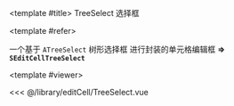 <CodeRunner>
  
<template #title>
TreeSelect 选择框
</template>
  
<template #refer>

一个基于 `ATreeSelect` 树形选择框 进行封装的单元格编辑框 **=> `SEditCellTreeSelect`**

</template>
  
<template #viewer>
  <Viewer />
</template>
  
<<< @/library/editCell/TreeSelect.vue
  
</CodeRunner>

<script setup lang="ts">
import Viewer from '@/library/editCell/TreeSelect.vue'
</script>
